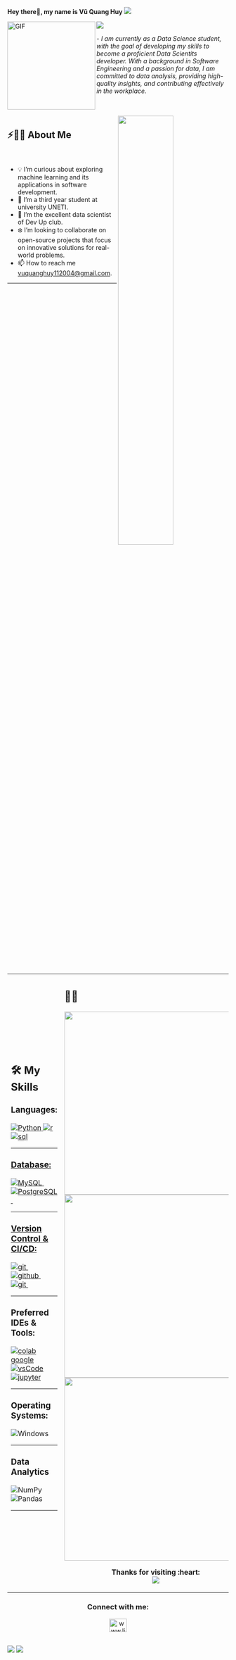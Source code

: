 <b>Hey there👋, my name is Vũ Quang Huy</b>
<img src="https://user-images.githubusercontent.com/73097560/115834477-dbab4500-a447-11eb-908a-139a6edaec5c.gif">
<br>
<div style="align:left;">
<img alt="GIF" src="https://th.bing.com/th/id/R.ea9df861113fecec5bb17bf1faa0124e?rik=lytE41eWcgxAxA&pid=ImgRaw&r=0" width = 200 align="left"/>
<img src="https://readme-typing-svg.herokuapp.com?font=Architects+Daughter&color=22EBF7&size=25&center=false&lines=hey!+its+Quang+Huy;Data+Scientist;Contact:+vuquanghuy112004@gmail.com....." />
</div>
 <p>- <i>I am currently as a Data Science student, with the goal of developing my skills to become a proficient Data Scientits developer. With a background in Software Engineering and a passion for data, I am committed to data analysis, providing high-quality insights, and contributing effectively in the workplace.
 <br> <br>
 </i></p>
<br>

<img src="https://user-images.githubusercontent.com/89788120/167628634-549d2bdd-609e-4275-85af-1e1974da64ca.gif" width="50%" align="right" />

## ⚡🙋‍♂️ About Me

</br>

- 💡 I’m curious about exploring machine learning and its applications in software development.
- 📖 I’m a third year student at university UNETI.
- 🌟 I’m the excellent data scientist of Dev Up club.
- ❄️ I’m looking to collaborate on open-source projects that focus on innovative solutions for real-world problems.
- 📫 How to reach me vuquanghuy112004@gmail.com.

<hr>


</br>


<table width="100%" >

 <tr>
    <td width="60%">
     
## 🛠️ My Skills

### Languages: 
<p>
  <a href="https://www.python.org/" target="_blank"> 
    <img src="https://img.shields.io/badge/Python-A8B9CC.svg?style=for-the-badge&logo=Python&logoColor=white"
      alt="Python"/>
  </a>
  <a href="https://www.r-project.org/about.html" target="_blank"> 
    <img src="https://img.shields.io/badge/R-007396.svg?style=for-the-badge&logo=r&logoColor=white" 
      alt="r"/> 
  </a>
  <a href="https://www.w3.org/TR/webdatabase/" target="_blank"> 
    <img src="https://img.shields.io/badge/MySQL-F7DF1E.svg?style=for-the-badge&logo=MySQL&logoColor=black"
      alt="sql"/> 
</p>

<hr>

### Database:

![MySQL](https://img.shields.io/badge/MySQL-4479A1?style=for-the-badge&logo=MySQL&logoColor=white)&nbsp;
![PostgreSQL](https://img.shields.io/badge/PostgreSQL-4169E1?style=for-the-badge&logo=PostgreSQL&logoColor=white)&nbsp;
<hr>

### Version Control & CI/CD:
  <a href="https://git-scm.com/" target="_blank">
    <img src="https://img.shields.io/badge/git-F05032.svg?style=for-the-badge&logo=git&logoColor=white"
      alt="git"/>
  </a>&nbsp;
  <a href="https://github.com/ELanza-48" target="_blank">
    <img src="https://img.shields.io/badge/github-181717.svg?style=for-the-badge&logo=github&logoColor=white" alt="github" />
  </a>&nbsp;
  <a href="https://gitlab.com/Elanza-48" target="_blank">
    <img src="https://img.shields.io/badge/gitlab-181717.svg?style=for-the-badge&logo=gitlab&logoColor=white"
      alt="git"/>
  </a>&nbsp;

<hr>

### Preferred IDEs  & Tools:

  <a href="https://colab.google/" target="_blank">
    <img src="https://img.shields.io/badge/googlecolab-2C2255.svg?style=for-the-badge&logo=colab&logoColor=white" alt="colab google"/> 
  </a>
  <a href="https://code.visualstudio.com/" target="_blank">
    <img src="https://img.shields.io/badge/vscode-007ACC.svg?style=for-the-badge&logo=visualstudiocode&logoColor=white" alt="vsCode"/> 
  </a>
  <a href="https://jupyter.org/" target="_blank">
    <img src="https://img.shields.io/badge/jupyter%20IDE-000000.svg?style=for-the-badge&logo=jupyter&logoColor=white" alt="jupyter" />
  </a>

<hr>

### Operating Systems:
![Windows](https://img.shields.io/badge/Windows-0078D6?style=for-the-badge&logo=Windows&logoColor=white)&nbsp;

<hr>

### Data Analytics 

![NumPy](https://img.shields.io/badge/NumPy-013243?style=for-the-badge&logo=NumPy&logoColor=white)&nbsp;
![Pandas](https://img.shields.io/badge/Pandas-150458?style=for-the-badge&logo=Pandas&logoColor=white)&nbsp;


<hr>

     
</td>
    <td>
  
## 📄📜 

<img style="width:26rem; height:auto" src="https://i.pinimg.com/originals/ca/00/60/ca0060f3414e6e20b75983acddafad53.gif"/>

<img style="width:26rem; height:auto" src="https://th.bing.com/th/id/OIP.Y3rPdeMEsi2R57G2V9gY2QHaFw?rs=1&pid=ImgDetMain"/>

<img style="width:26rem; height:auto" src="https://th.bing.com/th/id/OIP.Y3rPdeMEsi2R57G2V9gY2QHaFw?rs=1&pid=ImgDetMain"/>

<p align="center">
<b> Thanks for visiting :heart: </b>
<br>
<img src="https://profile-counter.glitch.me/QuangHuy16a1KHDL/count.svg" />

</p>
  </td>
 </tr>
</table>



<h3 align="center">Connect with me:</h3>
<p align="center">
  <a href="https://www.linkedin.com/in/huy-quang-74b97626b/" target="blank"><img align="center" src="https://raw.githubusercontent.com/rahuldkjain/github-profile-readme-generator/master/src/images/icons/Social/linked-in-alt.svg" alt="www.linkedin.com/in/josué-andrey-rojas-vega-4b4a05198" height="30" width="40" /></a>
</p>
<br>
<img src="https://user-images.githubusercontent.com/73097560/115834477-dbab4500-a447-11eb-908a-139a6edaec5c.gif">

<img src="https://www.icegif.com/wp-content/uploads/2023/06/icegif-202.gif">
